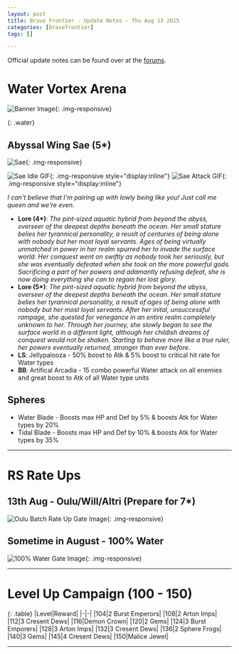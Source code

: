 ```yaml
---
layout: post
title: Brave Frontier - Update Notes - Thu Aug 13 2015
categories: [bravefrontier]
tags: []

---
```


Official update notes can be found over at the [forums](http://forums.gumi.sg/forum/news-boards/server-status/234853-server-maintenance-august-13-03-00-pst).

# Water Vortex Arena

![Banner Image](//i.imgur.com/E1xstmv.png){: .img-responsive}

{: .water}
## Abyssal Wing Sae (5*)

![Sae](//i.imgur.com/SBAT11K.png){: .img-responsive}

![Sae Idle GIF](//i.imgur.com/QvvmomD.gif){: .img-responsive style="display:inline"} ![Sae Attack GIF](//i.imgur.com/BOXxg42.gif){: .img-responsive style="display:inline"}

*I can't believe that I'm pairing up with lowly being like you! Just call me queen and we're even.*

* **Lore (4\*)**: *The pint-sized aquatic hybrid from beyond the abyss, overseer of the deepest depths beneath the ocean. Her small stature belies her tyrannical personality, a reuslt of centuries of being alone with nobody but her most loyal servants. Ages of being virtually unmatched in power in her realm spurred her to invade the surface world. Her conquest went on swiftly as nobody took her seriously, but she was eventually defeated when she took on the more powerful gods. Sacrificing a part of her powers and adamantly refusing defeat, she is now doing everything she can to regain her lost glory.* 
* **Lore (5\*)**: *The pint-sized aquatic hybrid from beyond the abyss, overseer of the deepest depths beneath the ocean. Her small stature belies her tyrannical personality, a result of ages of being alone with nobody but her most loyal servants. After her inital, unsuccessful rampage, she quested for venegance in an entire realm completely unknown to her. Through her journey, she slowly began to see the surface world in a different light, although her childish dreams of conquest would not be shaken. Starting to behave more like a true ruler, her powers eventually returned, stronger than ever before.* 
* **LS**: Jellypalooza - 50% boost to Atk & 5% boost to critical hit rate for Water types
* **BB**: Artifical Arcadia - 15 combo powerful Water attack on all enemies and great boost to Atk of all Water type units

## Spheres

* Water Blade - Boosts max HP and Def by 5% & boosts Atk for Water types by 20%
* Tidal Blade - Boosts max HP and Def by 10% & boosts Atk for Water types by 35%

---

# RS Rate Ups

## 13th Aug - Oulu/Will/Altri (Prepare for 7*)

![Oulu Batch Rate Up Gate Image](//i.imgur.com/49Z8CYM.png){: .img-responsive}

## Sometime in August - 100% Water

![100% Water Gate Image](//i.imgur.com/DvYnmpd.png){: .img-responsive}

---

# Level Up Campaign (100 - 150)

{: .table}
|Level|Reward|
|-|-|
|104|2 Burst Emperors|
|108|2 Arton Imps|
|112|3 Cresent Dews|
|116|Demon Crown|
|120|2 Gems|
|124|3 Burst Emporers|
|128|3 Arton Imps|
|132|3 Cresent Dews|
|136|2 Sphere Frogs|
|140|3 Gems|
|145|4 Cresent Dews|
|150|Malice Jewel|

---
